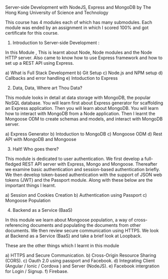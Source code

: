 Server-side Development with NodeJS, Express and MongoDB 
              by The Hong Kong University of Science and Technology
              
 This course has 4 modules each of which has many submodules. Each module was ended by an assignment in which I scored 100% and
 got certificate for this course.
              
 1) Introduction to Server-side Development : 
 
 In this Module , This is learnt about Node, Node modules and the Node HTTP server. 
 Also came to know how to use Express framework and how to set up a REST API using Express.
 
 a) What is Full Stack Development
 b) Git Setup
 c) Node.js and NPM setup
 d) Callbacks and error handling
 e) Intoduction to Express
 
 2) Data, Data, Where art Thou Data?
 
 This module looks in detail at data storage with MongoDB, the popular NoSQL database. You will learn first about Express generator for scaffolding an Express application. Then you will learn about MongoDB. You will learn how to interact with MongoDB from a Node application. 
 Then I learnt the Mongoose ODM to create schemas and models, and interact with MongoDB server.
 
 a) Express Generator
 b) Intoduction to MongoDB
 c) Mongoose ODM
 d) Rest API with MongoDB and Mongoose
 
 3) Halt! Who goes there?
 
 This module is dedicated to user authentication. We first develop a full-fledged REST API server with Express, Mongo and Mongoose. 
 Thereafter we examine basic authentication and session-based authentication briefly. 
 We then develop token-based authentication with the support of JSON web tokens (JWT) and the Passport module. Along with these 
 below are the important things I learnt.
 
 a) Session and Cookies Creation
 b) Authentication using Passport
 c) Mongoose Population
 
 4) Backend as a Service (BaaS)
 
 In this module we learn about Mongoose population, a way of cross-referencing documents and populating the documents from other documents. 
 We then review secure communication using HTTPS. We look at Backend as a Service (BaaS) and take a brief look at Loopback.
 
 These are the other things which I learnt in this module
 
 a) HTTPS and Secure Communication.
 b) Cross-Origin Resource Sharing (CORS).
 c) Oauth 2.0 using passport and Facebook.
 d) Integrating Client (Angular / Ionic / Cordova ) and Server (NodeJS).
 e) Facebook intergration for Login / Signup.
 f) Firebase.


